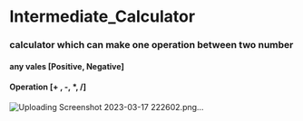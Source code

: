 # Intermediate_Calculator
### calculator which can make one operation between two number
#### any vales [Positive, Negative]
#### Operation [+ , -, *, /]


![Uploading Screenshot 2023-03-17 222602.png…]()
